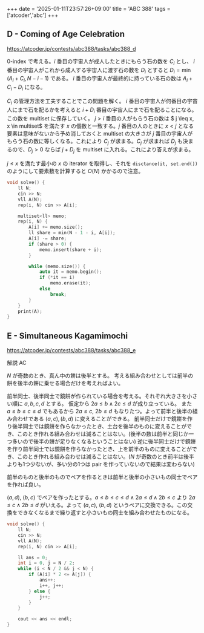 +++
date = '2025-01-11T23:57:26+09:00'
title = 'ABC 388'
tags = ['atcoder','abc']
+++

## D - Coming of Age Celebration

<https://atcoder.jp/contests/abc388/tasks/abc388_d>

0-index で考える。$i$ 番目の宇宙人が成人したときにもらう石の数を $C_i$ とし、 $i$ 番目の宇宙人がこれから成人する宇宙人に渡す石の数を $D_i$ とすると $D_i = \min(A_i + C_i, N - i - 1)$ である。
$i$ 番目の宇宙人が最終的に持っている石の数は $A_i + C_i - D_i$ になる。

$C_i$ の管理方法を工夫することでこの問題を解く。
$i$ 番目の宇宙人が何番目の宇宙人にまで石を配るかを考えると $i+D_i$ 番目の宇宙人にまで石を配ることになる。この数を multiset に保存していく。
$j > i$ 番目の人がもらう石の数は $ j \leq x, x \in multiset$ を満たす $x$ の個数と一致する。$j$ 番目の人のときに $x < j$ となる要素は意味がないから予め消しておくと multiset の大きさが $j$ 番目の宇宙人がもらう石の数に等しくなる。これにより $C_j$ が求まる。$C_j$ が求まれば $D_j$ も決まるので、$D_j > 0$ ならば $j + D_j$ を multiset に入れる。これにより答えが求まる。

$j \leq x$ を満たす最小の $x$ の iterator を取得し、それを `disctance(it, set.end())` のようにして要素数を計算すると $O(N)$ かかるので注意。

```cpp
void solve() {
    ll N;
    cin >> N;
    vll A(N);
    rep(i, N) cin >> A[i];

    multiset<ll> memo;
    rep(i, N) {
        A[i] += memo.size();
        ll share = min(N - 1 - i, A[i]);
        A[i] -= share;
        if (share > 0) {
            memo.insert(share + i);
        }

        while (memo.size()) {
            auto it = memo.begin();
            if (*it == i)
                memo.erase(it);
            else
                break;
        }
    }
    print(A);
}
```

## E - Simultaneous Kagamimochi

<https://atcoder.jp/contests/abc388/tasks/abc388_e>

解説 AC

$N$ が奇数のとき、真ん中の餅は後半とする。
考える組み合わせとしては前半の餅を後半の餅に乗せる場合だけを考えればよい。

前半同士、後半同士で鏡餅が作られている場合を考える。それぞれ大きさを小さい順に $a, b, c, d$ とする。
仮定から $2a \leq b \wedge 2c \leq d$ が成り立っている。
また $a \leq b \leq c \leq d$ でもあるから $2a \leq c$, $2b \leq d$ もなりたつ。よって前半と後半の組み合わせである $(a, c), (b, d)$ に変えることができる。
前半同士だけで鏡餅を作り後半同士では鏡餅を作らなかったとき、土台を後半のものに変えることができ、このとき作れる組み合わせは減ることはない。(後半の数は前半と同じか一つ多いので後半の餅が足りなくなるということはない)
逆に後半同士だけで鏡餅を作り前半同士では鏡餅を作らなかったとき、上を前半のものに変えることができ、このとき作れる組み合わせは減ることはない。($N$ が奇数のとき前半は後半よりも1つ少ないが、多い分の1つは pair を作っていないので結果は変わらない)

前半のものと後半のものでペアを作るときは前半と後半の小さいもの同士でペアを作れば良い。

$(a, d)$, $(b, c)$ でペアを作ったとする。$a \leq b \leq c \leq d \wedge 2a \leq d \wedge 2b \leq c$ より $2a \leq c \wedge 2b \leq d$ がいえる。よって $(a, c)$, $(b, d)$ というペアに交換できる。この交換をできなくなるまで繰り返すと小さいもの同士を組み合わせたものになる。

```cpp
void solve() {
    ll N;
    cin >> N;
    vll A(N);
    rep(i, N) cin >> A[i];

    ll ans = 0;
    int i = 0, j = N / 2;
    while (i < N / 2 && j < N) {
        if (A[i] * 2 <= A[j]) {
            ans++;
            i++, j++;
        } else {
            j++;
        }
    }

    cout << ans << endl;
}
```
